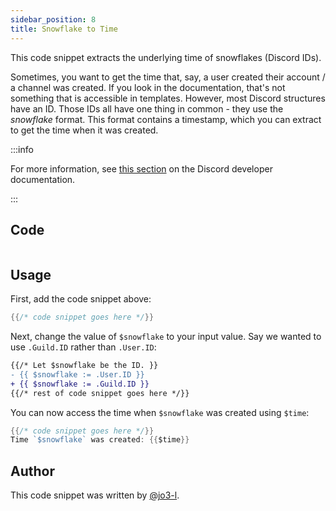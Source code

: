 ```yaml
---
sidebar_position: 8
title: Snowflake to Time
---
```


This code snippet extracts the underlying time of snowflakes (Discord IDs).

Sometimes, you want to get the time that, say, a user created their account / a channel was created. If you look in the documentation, that's not something that is accessible in templates. However, most Discord structures have an ID. Those IDs all have one thing in common - they use the _snowflake_ format. This format contains a timestamp, which you can extract to get the time when it was created.

:::info

For more information, see [this section](https://discord.com/developers/docs/reference#snowflakes) on the Discord developer documentation.

:::

## Code

```go file=../../../src/code_snippets/snowflake2time.go.tmpl

```

## Usage

First, add the code snippet above:

```go
{{/* code snippet goes here */}}
```

Next, change the value of `$snowflake` to your input value. Say we wanted to use `.Guild.ID` rather than `.User.ID`:

```diff {3}
{{/* Let $snowflake be the ID. }}
- {{ $snowflake := .User.ID }}
+ {{ $snowflake := .Guild.ID }}
{{/* rest of code snippet goes here */}}
```

You can now access the time when `$snowflake` was created using `$time`:

```go {2}
{{/* code snippet goes here */}}
Time `$snowflake` was created: {{$time}}
```

## Author

This code snippet was written by [@jo3-l](https://github.com/jo3-l).
